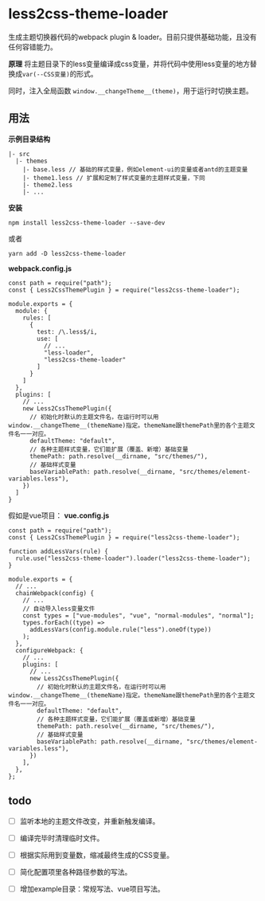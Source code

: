 # less2css-theme-loader
生成主题切换器代码的webpack plugin & loader。目前只提供基础功能，且没有任何容错能力。

**原理**
将主题目录下的less变量编译成css变量，并将代码中使用less变量的地方替换成`var(--CSS变量)`的形式。

同时，注入全局函数 `window.__changeTheme__(theme)`，用于运行时切换主题。
## 用法

**示例目录结构**
```
|- src
  |- themes
    |- base.less // 基础的样式变量，例如element-ui的变量或者antd的主题变量
    |- theme1.less // 扩展和定制了样式变量的主题样式变量，下同
    |- theme2.less
    |- ...
```

**安装**
```
npm install less2css-theme-loader --save-dev
```
或者
```
yarn add -D less2css-theme-loader
```

**webpack.config.js**
```
const path = require("path");
const { Less2CssThemePlugin } = require("less2css-theme-loader");

module.exports = {
  module: {
    rules: [
      {
        test: /\.less$/i,
        use: [
          // ...
          "less-loader",
          "less2css-theme-loader"
        ]
      }
    ]
  },
  plugins: [
    // ...
    new Less2CssThemePlugin({
      // 初始化时默认的主题文件名，在运行时可以用window.__changeTheme__(themeName)指定。themeName跟themePath里的各个主题文件名一一对应。
      defaultTheme: "default",
      // 各种主题样式变量，它们能扩展（覆盖、新增）基础变量
      themePath: path.resolve(__dirname, "src/themes/"),
      // 基础样式变量
      baseVariablePath: path.resolve(__dirname, "src/themes/element-variables.less"),
    })
  ]
}
```

假如是vue项目：
**vue.config.js**

```
const path = require("path");
const { Less2CssThemePlugin } = require("less2css-theme-loader");

function addLessVars(rule) {
  rule.use("less2css-theme-loader").loader("less2css-theme-loader");
}

module.exports = {
  // ...
  chainWebpack(config) {
    // ...
    // 自动导入less变量文件
    const types = ["vue-modules", "vue", "normal-modules", "normal"];
    types.forEach((type) =>
      addLessVars(config.module.rule("less").oneOf(type))
    );
  },
  configureWebpack: {
    // ...
    plugins: [
      // ...
      new Less2CssThemePlugin({
        // 初始化时默认的主题文件名，在运行时可以用window.__changeTheme__(themeName)指定。themeName跟themePath里的各个主题文件名一一对应。
        defaultTheme: "default",
        // 各种主题样式变量，它们能扩展（覆盖或新增）基础变量
        themePath: path.resolve(__dirname, "src/themes/"),
        // 基础样式变量
        baseVariablePath: path.resolve(__dirname, "src/themes/element-variables.less"),
      })
    ],
  },
};
```

## todo

- [ ] 监听本地的主题文件改变，并重新触发编译。
- [ ] 编译完毕时清理临时文件。
- [ ] 根据实际用到变量数，缩减最终生成的CSS变量。
- [ ] 简化配置项里各种路径参数的写法。
- [ ] 增加example目录：常规写法、vue项目写法。


